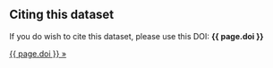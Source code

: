 Citing this dataset
-------------------

If you do wish to cite this dataset, please use this DOI: **{{ page.doi }}**

<a class="btn" href="http://dx.doi.org/{{ page.doi }}">{{ page.doi }}  »</a>
